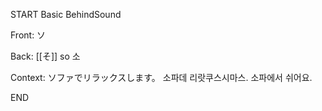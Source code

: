 START
Basic BehindSound

Front:
ソ


Back:
[[そ]] so 소


Context:
ソファでリラックスします。 
소파데 리랏쿠스시마스. 
소파에서 쉬어요.  

<!--ID: 1746171193114-->
END